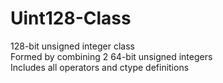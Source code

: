 # Uint128-Class<br>
128-bit unsigned integer class<br>
  Formed by combining 2 64-bit unsigned integers<br>
  Includes all operators and ctype definitions<br>
